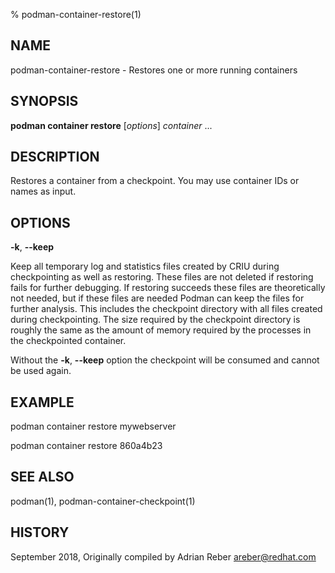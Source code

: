 % podman-container-restore(1)

## NAME
podman\-container\-restore - Restores one or more running containers

## SYNOPSIS
**podman container restore** [*options*] *container* ...

## DESCRIPTION
Restores a container from a checkpoint. You may use container IDs or names as input.

## OPTIONS
**-k**, **--keep**

Keep all temporary log and statistics files created by CRIU during
checkpointing as well as restoring. These files are not deleted if restoring
fails for further debugging. If restoring succeeds these files are
theoretically not needed, but if these files are needed Podman can keep the
files for further analysis. This includes the checkpoint directory with all
files created during checkpointing. The size required by the checkpoint
directory is roughly the same as the amount of memory required by the
processes in the checkpointed container.

Without the **-k**, **--keep** option the checkpoint will be consumed and cannot be used
again.

## EXAMPLE

podman container restore mywebserver

podman container restore 860a4b23

## SEE ALSO
podman(1), podman-container-checkpoint(1)

## HISTORY
September 2018, Originally compiled by Adrian Reber <areber@redhat.com>
